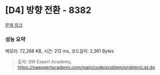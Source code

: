 # [D4] 방향 전환 - 8382 

[문제 링크](https://swexpertacademy.com/main/code/problem/problemDetail.do?contestProbId=AWyNQrCahHcDFAVP) 

### 성능 요약

메모리: 72,268 KB, 시간: 212 ms, 코드길이: 2,361 Bytes



> 출처: SW Expert Academy, https://swexpertacademy.com/main/code/problem/problemList.do